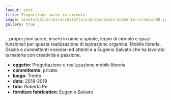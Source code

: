 ```yaml
---
layout: post
title: Proporzioni auree in cirmolo
image: assets/galleries/architettura/proporzioni-auree-in-cirmolo/00.jpg
gallery: true
---
```


...proporzioni auree, inserti in rame a spirale, legno di cirmolo e spazi funzionali per questa realizzazione di ispirazione organica. Mobile libreria. Grazie a committenti visionari ed attenti e a Eugenio Salvato che ha lavorato la materia con creatività e passione.

- **oggetto**: Progettazione e realizzazione mobile libreria
- **committente**: privato
- **luogo**: Trento
- **data**: 2018-2019
- **foto**: Roberta Re
- **forniture fabrication**: Eugenio Salvato
